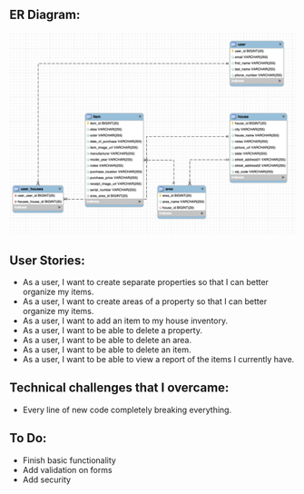 
## ER Diagram:
![](/src/main/resources/static/images-other/ER-Diagram.png)

## User Stories:
- As a user, I want to create separate properties so that I can better organize my items.
- As a user, I want to create areas of a property so that I can better organize my items.
- As a user, I want to add an item to my house inventory.
- As a user, I want to be able to delete a property.
- As a user, I want to be able to delete an area.
- As a user, I want to be able to delete an item.
- As a user, I want to be able to view a report of the items I currently have.

## Technical challenges that I overcame:
- Every line of new code completely breaking everything.

## To Do: 
- Finish basic functionality
- Add validation on forms
- Add security